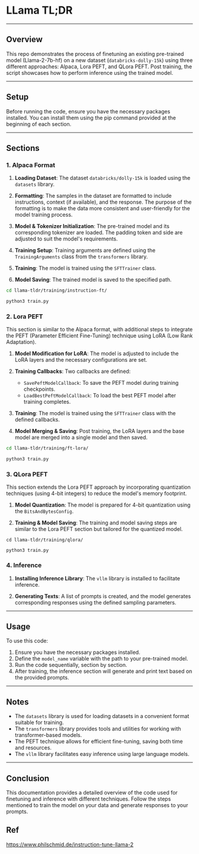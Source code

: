 
# LLama TL;DR

---

## Overview

This repo demonstrates the process of finetuning an existing pre-trained model (Llama-2-7b-hf) on a new dataset (`databricks-dolly-15k`) using three different approaches: Alpaca, Lora PEFT, and QLora PEFT. Post training, the script showcases how to perform inference using the trained model.

---

## Setup

Before running the code, ensure you have the necessary packages installed. You can install them using the pip command provided at the beginning of each section.

---

## Sections

### 1. Alpaca Format

1. **Loading Dataset**: The dataset `databricks/dolly-15k` is loaded using the `datasets` library.

2. **Formatting**: The samples in the dataset are formatted to include instructions, context (if available), and the response. The purpose of the formatting is to make the data more consistent and user-friendly for the model training process.

3. **Model & Tokenizer Initialization**: The pre-trained model and its corresponding tokenizer are loaded. The padding token and side are adjusted to suit the model's requirements.

4. **Training Setup**: Training arguments are defined using the `TrainingArguments` class from the `transformers` library.

5. **Training**: The model is trained using the `SFTTrainer` class.

6. **Model Saving**: The trained model is saved to the specified path.

``` bash
cd llama-tldr/training/instruction-ft/

python3 train.py
```


### 2. Lora PEFT

This section is similar to the Alpaca format, with additional steps to integrate the PEFT (Parameter Efficient Fine-Tuning) technique using LoRA (Low Rank Adaptation).

1. **Model Modification for LoRA**: The model is adjusted to include the LoRA layers and the necessary configurations are set.

2. **Training Callbacks**: Two callbacks are defined:
   - `SavePeftModelCallback`: To save the PEFT model during training checkpoints.
   - `LoadBestPeftModelCallback`: To load the best PEFT model after training completes.

3. **Training**: The model is trained using the `SFTTrainer` class with the defined callbacks.

4. **Model Merging & Saving**: Post training, the LoRA layers and the base model are merged into a single model and then saved.

``` bash
cd llama-tldr/training/ft-lora/

python3 train.py
```

### 3. QLora PEFT

This section extends the Lora PEFT approach by incorporating quantization techniques (using 4-bit integers) to reduce the model's memory footprint.

1. **Model Quantization**: The model is prepared for 4-bit quantization using the `BitsAndBytesConfig`.

2. **Training & Model Saving**: The training and model saving steps are similar to the Lora PEFT section but tailored for the quantized model.

```
cd llama-tldr/training/qlora/

python3 train.py
```

### 4. Inference

1. **Installing Inference Library**: The `vllm` library is installed to facilitate inference.

2. **Generating Texts**: A list of prompts is created, and the model generates corresponding responses using the defined sampling parameters.

---

## Usage

To use this code:

1. Ensure you have the necessary packages installed.
2. Define the `model_name` variable with the path to your pre-trained model.
3. Run the code sequentially, section by section.
4. After training, the inference section will generate and print text based on the provided prompts.

---

## Notes

- The `datasets` library is used for loading datasets in a convenient format suitable for training.
- The `transformers` library provides tools and utilities for working with transformer-based models.
- The PEFT technique allows for efficient fine-tuning, saving both time and resources.
- The `vllm` library facilitates easy inference using large language models.

---

## Conclusion

This documentation provides a detailed overview of the code used for finetuning and inference with different techniques. Follow the steps mentioned to train the model on your data and generate responses to your prompts.


## Ref

https://www.philschmid.de/instruction-tune-llama-2
